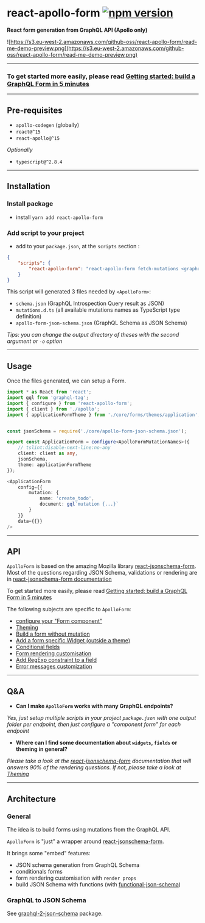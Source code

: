 # react-apollo-form [![npm version](https://badge.fury.io/js/react-apollo-form.svg)](https://badge.fury.io/js/react-apollo-form)

**React form generation from GraphQL API (Apollo only)**

![https://s3.eu-west-2.amazonaws.com/github-oss/react-apollo-form/read-me-demo-preview.png](https://s3.eu-west-2.amazonaws.com/github-oss/react-apollo-form/read-me-demo-preview.png)

-------------------------

### To get started more easily, please read [Getting started: build a GraphQL Form in 5 minutes](https://github.com/wittydeveloper/react-apollo-form/wiki/Getting-started:-build-a-GraphQL-Form-in-5-minutes)


-------------------------

## Pre-requisites

- `apollo-codegen` (globally)
- `react@^15` 
- `react-apollo@^15`

*Optionally*
- `typescript@^2.8.4`

-------------------------

## Installation


### Install package
- install `yarn add react-apollo-form`

### Add script to your project
- add to your `package.json`, at the `scripts` section :

```json
{
    "scripts": {
        "react-apollo-form": "react-apollo-form fetch-mutations <graphql_endpoint> <outpurDir>"
    }
}

```

This script will generated 3 files needed by `<ApolloForm>`:
- `schema.json` (GraphQL Introspection Query result as JSON)
- `mutations.d.ts` (all available mutations names as TypeScript type definition)
- `apollo-form-json-schema.json` (GraphQL Schema as JSON Schema)

*Tips: you can change the output directory of theses with the second argument or `-o` option*

-------------------------

## Usage

Once the files generated, we can setup a Form.

```ts
import * as React from 'react';
import gql from 'graphql-tag';
import { configure } from 'react-apollo-form';
import { client } from './apollo';
import { applicationFormTheme } from './core/forms/themes/application';


const jsonSchema = require('./core/apollo-form-json-schema.json');

export const ApplicationForm = configure<ApolloFormMutationNames>({
    // tslint:disable-next-line:no-any
    client: client as any,
    jsonSchema,
    theme: applicationFormTheme
});

<ApplicationForm
    config={{
        mutation: {
            name: 'create_todo',
            document: gql`mutation {...}`
        }
    }}
    data={{}}
/>
```

-------------------------

## API

`ApolloForm` is based on the amazing Mozilla library [react-jsonschema-form](https://github.com/mozilla-services/react-jsonschema-form).
Most of the questions regarding JSON Schema, validations or rendering are in [react-jsonschema-form documentation](https://github.com/mozilla-services/react-jsonschema-form)

To get started more easily, please read [Getting started: build a GraphQL Form in 5 minutes](https://github.com/wittydeveloper/react-apollo-form/wiki/Getting-started:-build-a-GraphQL-Form-in-5-minutes)

The following subjects are specific to `ApolloForm`:

- [configure your "Form component"](https://github.com/wittydeveloper/react-apollo-form/wiki/configure-your-%22Form-component%22)
- [Theming](https://github.com/wittydeveloper/react-apollo-form/wiki/Theming)
- [Build a form without mutation](https://github.com/wittydeveloper/react-apollo-form/wiki/Build-a-form-without-mutation)
- [Add a form specific Widget (outside a theme)](https://github.com/wittydeveloper/react-apollo-form/wiki/Add-a-form-specific-Widget-(outside-a-theme))
- [Conditional fields](https://github.com/wittydeveloper/react-apollo-form/wiki/Conditional-fields)
- [Form rendering customisation](https://github.com/wittydeveloper/react-apollo-form/wiki/Form-Rendering-customisation-with-renderers)
- [Add RegExp constraint to a field](https://github.com/wittydeveloper/react-apollo-form/wiki/Add-regex-constraints-to-a-field)
- [Error messages customization](https://github.com/wittydeveloper/react-apollo-form/wiki/Error-messages-customisation)

-------------------------

## Q&A

- **Can I make `ApolloForm` works with many GraphQL endpoints?**

*Yes, just setup multiple scripts in your project `package.json` with one output folder per endpoint,
then just configure a "component form" for each endpoint*

- **Where can I find some documentation about `widgets`, `fields` or theming in general?**

*Please take a look at the [react-jsonschema-form](https://github.com/mozilla-services/react-jsonschema-form) documentation that will answers 90% of the rendering questions.
If not, please take a look at [Theming](https://github.com/wittydeveloper/react-apollo-form/wiki/Theming)*

-------------------------

## Architecture



### General

The idea is to build forms using mutations from the GraphQL API.


`ApolloForm` is "just" a wrapper around [react-jsonschema-form](https://github.com/mozilla-services/react-jsonschema-form).

It brings some "embed" features: 
- JSON schema generation from GraphQL Schema
- conditionals forms
- form rendering customisation with `render props`
- build JSON Schema with functions (with [functional-json-schema](https://github.com/wittydeveloper/functional-json-schema))

### GraphQL to JSON Schema

See [graphql-2-json-schema](https://github.com/wittydeveloper/graphql-to-json-schema) package.

